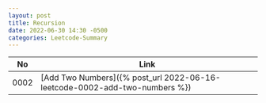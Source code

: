 ```yaml
---
layout: post
title: Recursion
date: 2022-06-30 14:30 -0500
categories: Leetcode-Summary
---
```

| No | Link |
| ----------- | ----------- |
| 0002 | [Add Two Numbers]({% post_url 2022-06-16-leetcode-0002-add-two-numbers %})|
 